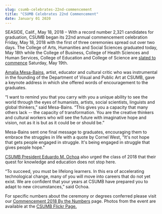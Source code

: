 ```yaml
---
slug: csumb-celebrates-22nd-commencement
title: "CSUMB Celebrates 22nd Commencement"
date: January 01 2020
---
```


<p>SEASIDE, Calif., May 18, 2018 – With a record number 2,321 candidates for graduation, CSUMB began its 22nd annual commencement celebration Friday, May 18, 2018 with the first of three ceremonies spread out over two days. The College of Arts, Humanities and Social Sciences graduated today, May 18th while the College of Business, College of Health Sciences and Human Services, College of Education and College of Science are <a href="/commencement">slated to commence</a> Saturday, May 19th.</p><p><a href="https://csumb.edu/commencement/dr-news/amalia-mesa-bains">Amalia Mesa-Bains</a>, artist, educator and cultural critic who was instrumental in the founding of the Department of Visual and Public Art at CSUMB, gave a keynote address in which she offered words of encouragement to the graduates.</p><p>“I want to remind you that you carry with you a unique ability to see the world through the eyes of humanists, artists, social scientists, linguists and global thinkers,” said Mesa-Bains. “This gives you a capacity that many others lack -- the capacity of transformation. You are the creative thinkers and cultural workers who will see the future with imaginative hope and vision, not as it is but as it could be or should be.”</p><p>Mesa-Bains sent one final message to graduates, encouraging them to embrace the struggles in life with a quote by Cornel West, "It's not hope that gets people engaged in struggle. It's being engaged in struggle that gives people hope."</p><p><a href="csumb.edu/president">CSUMB President Eduardo M. Ochoa</a> also urged the class of 2018 that their quest for knowledge and education does not stop here.</p><p>“To succeed, you must be lifelong learners. In this era of accelerating technological change, many of you will move into careers that do not yet exist. We are confident that your years at CSUMB have prepared you to adapt to new circumstances,” said Ochoa.</p><p>For specific numbers about the ceremony or degrees conferred please visit our <a href="https://csumb.edu/news/commencement-2018-numbers">Commencement 2018 By the Numbers</a> page. Photos from the event are available at the <a href="https://www.flickr.com/photos/csumb/albums/72157667083672217/with/27329657607/">CSUMB Flickr Page.</a></p>
